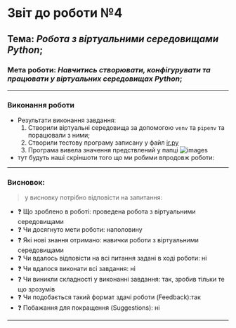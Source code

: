 # Звіт до роботи №4
## Тема: _Робота з віртуальними середовищами Python_;
### Мета роботи: _Навчитись створювати, конфігурувати та працювати у віртуальних середовищах Python_;

---
### Виконання роботи
- Результати виконання завдання:
    1. Створили віртуальні середовища за допомогою `venv` та `pipenv` та порацювали з ними;
    1. Створили тестову програму записану у файл [ir.py](ir.py)
    1. Програма вивела значення предствлений у папці ![images](images)  
- тут будуть наші скріншоти того що ми робими впродовж роботи:

---
### Висновок: 
> у висновку потрібно відповісти на запитання:

- :question: Що зроблено в роботі: проведена робота з віртуальними середовищами
- :question: Чи досягнуто мети роботи: наполовину
- :question: Які нові знання отримано: навички роботи з віртуальними середовищами
- :question: Чи вдалось відповісти на всі питання задані в ході роботи: ні
- :question: Чи вдалося виконати всі завдання: ні
- :question: Чи виникли складності у виконанні завдання: так, зробив тільки те що зрозумів
- :question: Чи подобається такий формат здачі роботи (Feedback):так
- :question: Побажання для покращення (Suggestions): ні

---
